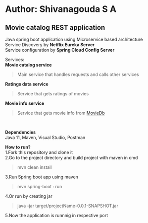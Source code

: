 # Author: Shivanagouda S A <br />

## Movie catalog REST application

Java spring boot application using Microservice based architecture <br />
Service Discovery by **Netflix Eureka Server** <br />
Service configuration by **Spring Cloud Config Server** <br />

Services: <br />
**Movie catalog service**
> Main service that handles requests and calls other services <br />

**Ratings data service** 
>Service that gets ratings of movies <br />

**Movie info service** 
>Service that gets movie info from [MovieDb](https://www.themoviedb.org) <br />
<br />

**Dependencies** <br />
Java 11, Maven, Visual Studio, Postman <br />

**How to run?** <br />
1.Fork this repository and clone it <br />
2.Go to the project directory and build project with maven in cmd <br />
  >mvn clean install <br />

3.Run Spring boot app using maven <br />
  >mvn spring-boot : run <br />
  
4.Or run by creating jar <br />
  >java -jar target/projectName-0.0.1-SNAPSHOT.jar <br />

5.Now the application is runnnig in respective port <br />


